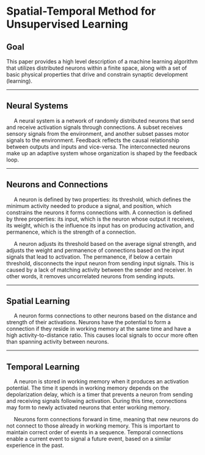 # Spatial-Temporal Method for Unsupervised Learning

## Goal
This paper provides a high level description of a machine learning algorithm that utilizes distributed neurons within a finite space, along with a set of basic physical properties that drive and constrain synaptic development (learning).

***

## Neural Systems
&nbsp;&nbsp;&nbsp;&nbsp; A neural system is a network of randomly distributed neurons that send and receive activation signals through connections. A subset receives sensory signals from the environment, and another subset passes motor signals to the environment. Feedback reflects the causal relationship between outputs and inputs and vice-versa. The interconnected neurons make up an adaptive system whose organization is shaped by the feedback loop.

***

## Neurons and Connections
&nbsp;&nbsp;&nbsp;&nbsp; A neuron is defined by two properties: its threshold, which defines the minimum activity needed to produce a signal, and position, which constrains the neurons it forms connections with. A connection is defined by three properties: its input, which is the neuron whose output it receives, its weight, which is the influence its input has on producing activation, and permanence, which is the strength of a connection.

&nbsp;&nbsp;&nbsp;&nbsp; A neuron adjusts its threshold based on the average signal strength, and adjusts the weight and permanence of connections based on the input signals that lead to activation. The permanence, if below a certain threshold, disconnects the input neuron from sending input signals. This is caused by a lack of matching activity between the sender and receiver. In other words, it removes uncorrelated neurons from sending inputs. 

***

## Spatial Learning
&nbsp;&nbsp;&nbsp;&nbsp; A neuron forms connections to other neurons based on the distance and strength of their activations. Neurons have the potential to form a connection if they reside in working memory at the same time and have a high activity-to-distance ratio. This causes local signals to occur more often than spanning activity between neurons.

***

## Temporal Learning
&nbsp;&nbsp;&nbsp;&nbsp; A neuron is stored in working memory when it produces an activation potential. The time it spends in working memory depends on the depolarization delay, which is a timer that prevents a neuron from sending and receiving signals following activation. During this time, connections may form to newly activated neurons that enter working memory. 

&nbsp;&nbsp;&nbsp;&nbsp; Neurons form connections forward in time, meaning that new neurons do not connect to those already in working memory. This is important to maintain correct order of events in a sequence. Temporal connections enable a current event to signal a future event, based on a similar experience in the past.
